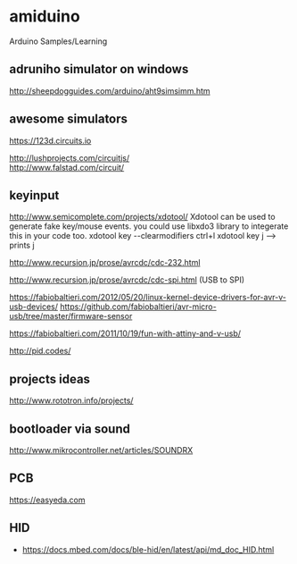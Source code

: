# amiduino
Arduino Samples/Learning

adruniho simulator on windows
-------------------------------

http://sheepdogguides.com/arduino/aht9simsimm.htm

awesome simulators
------------------
https://123d.circuits.io

http://lushprojects.com/circuitjs/  
http://www.falstad.com/circuit/    


keyinput
--------
http://www.semicomplete.com/projects/xdotool/ 
Xdotool can be used to generate fake key/mouse events. you could use libxdo3 library 
to integerate this in your code too.
xdotool key --clearmodifiers ctrl+l
xdotool key j --> prints j


http://www.recursion.jp/prose/avrcdc/cdc-232.html

http://www.recursion.jp/prose/avrcdc/cdc-spi.html (USB to SPI)

https://fabiobaltieri.com/2012/05/20/linux-kernel-device-drivers-for-avr-v-usb-devices/
https://github.com/fabiobaltieri/avr-micro-usb/tree/master/firmware-sensor

https://fabiobaltieri.com/2011/10/19/fun-with-attiny-and-v-usb/

http://pid.codes/

projects ideas
---------------

http://www.rototron.info/projects/


bootloader via sound 
----------------------

http://www.mikrocontroller.net/articles/SOUNDRX

PCB
----
https://easyeda.com

HID
----
- https://docs.mbed.com/docs/ble-hid/en/latest/api/md_doc_HID.html

